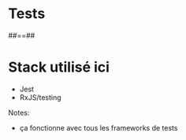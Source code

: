 <!-- .slide: class="transition bg-pink" -->

# Tests

##==##

# Stack utilisé ici

- Jest
- RxJS/testing

Notes:

- ça fonctionne avec tous les frameworks de tests
